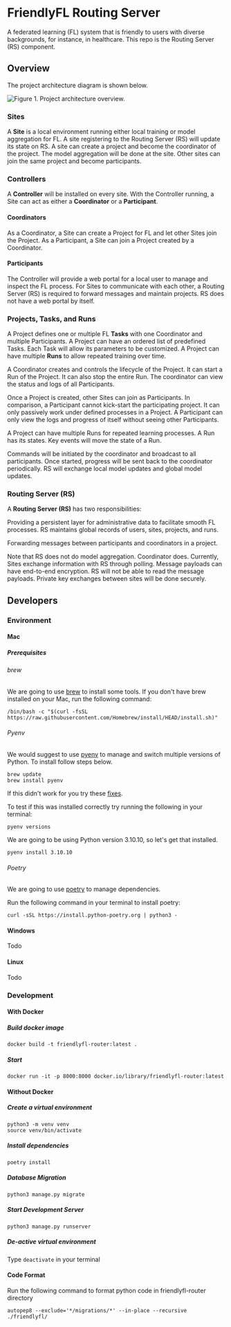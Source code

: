 # FriendlyFL Routing Server

A federated learning (FL) system that is friendly to users with diverse backgrounds,
for instance, in healthcare. This repo is the Routing Server (RS) component.

## Overview
The project architecture diagram is shown below.

![Figure 1. Project architecture overview.
](docs/images/friendlyfl-arch.png)

### Sites

A **Site** is a local environment running either local training or model aggregation for FL.
A site registering to the Routing Server (RS) will update its state on RS.
A site can create a project and become the coordinator of the project.
The model aggregation will be done at the site.
Other sites can join the same project and become participants.

### Controllers

A **Controller** will be installed on every site. With the Controller running,
a Site can act as either a **Coordinator** or a **Participant**. 

#### Coordinators

As a Coordinator, a Site can create a Project for FL and let other Sites join the Project.
As a Participant, a Site can join a Project created by a Coordinator. 

#### Participants

The Controller will provide a web portal for a local user to manage and inspect the FL process.
For Sites to communicate with each other, a Routing Server (RS) is required to forward messages and maintain projects.
RS does not have a web portal by itself.

### Projects, Tasks, and Runs

A Project defines one or multiple FL **Tasks** with one Coordinator and multiple Participants.
A Project can have an ordered list of predefined Tasks. Each Task will allow its parameters to be customized.
A Project can have multiple **Runs** to allow repeated training over time. 

A Coordinator creates and controls the lifecycle of the Project. It can start a Run of the Project.
It can also stop the entire Run. The coordinator can view the status and logs of all Participants.

Once a Project is created, other Sites can join as Participants.
In comparison, a Participant cannot kick-start the participating project.
It can only passively work under defined processes in a Project.
A Participant can only view the logs and progress of itself without seeing other Participants.

A Project can have multiple Runs for repeated learning processes. A Run has its states.
Key events will move the state of a Run.

Commands will be initiated by the coordinator and broadcast to all participants.
Once started, progress will be sent back to the coordinator periodically.
RS will exchange local model updates and global model updates.

### Routing Server (RS)

A **Routing Server (RS)** has two responsibilities:

Providing a persistent layer for administrative data to facilitate smooth FL processes.
RS maintains global records of users, sites, projects, and runs.

Forwarding messages between participants and coordinators in a project.

Note that RS does not do model aggregation. Coordinator does.
Currently, Sites exchange information with RS through polling.
Message payloads can have end-to-end encryption. RS will not be able to read the message payloads.
Private key exchanges between sites will be done securely.

## Developers
### Environment

#### Mac

##### Prerequisites

###### brew
We are going to use [brew](https://brew.sh/) to install some tools. If you don't have brew installed on your Mac, run the following command:
```shell
/bin/bash -c "$(curl -fsSL https://raw.githubusercontent.com/Homebrew/install/HEAD/install.sh)"
```

###### Pyenv

We would suggest to use [pyenv](https://github.com/pyenv/pyenv) to manage and switch multiple versions of Python.
To install follow steps below.
```shell
brew update
brew install pyenv
```
If this didn't work for you try these [fixes](https://github.com/pyenv/pyenv#homebrew-in-macos).

To test if this was installed correctly try running the following in your terminal:
```shell
pyenv versions
```

We are going to be using Python version 3.10.10, so let's get that installed.
```shell
pyenv install 3.10.10
```

###### Poetry
We are going to use [poetry](https://python-poetry.org/) to manage dependencies. 

Run the following command in your terminal to install poetry:
```shell
curl -sSL https://install.python-poetry.org | python3 -
```

#### Windows
Todo
#### Linux
Todo


### Development

#### With Docker
##### Build docker image
```shell
docker build -t friendlyfl-router:latest .
```

##### Start
```shell
docker run -it -p 8000:8000 docker.io/library/friendlyfl-router:latest
```

#### Without Docker

##### Create a virtual environment
```shell
python3 -m venv venv
source venv/bin/activate
```

##### Install dependencies
```shell
poetry install
```

##### Database Migration
```shell
python3 manage.py migrate
```

##### Start Development Server
```shell
python3 manage.py runserver
```

##### De-active virtual environment
Type `deactivate` in your terminal

#### Code Format
Run the following command to format python code in friendlyfl-router directory
```shell
autopep8 --exclude='*/migrations/*' --in-place --recursive ./friendlyfl/
```
